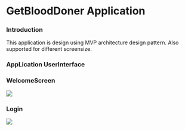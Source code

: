 # GetBloodDoner Application

### Introduction 

This application is design using MVP architecture design pattern.
Also supported for different screensize.

### AppLication UserInterface 

### WelcomeScreen

![](https://github.com/mostofashawon/BloodDonationApp/blob/master/Images/Welcome.png)

### Login

![](https://github.com/mostofashawon/BloodDonationApp/blob/master/Images/Login.png)
